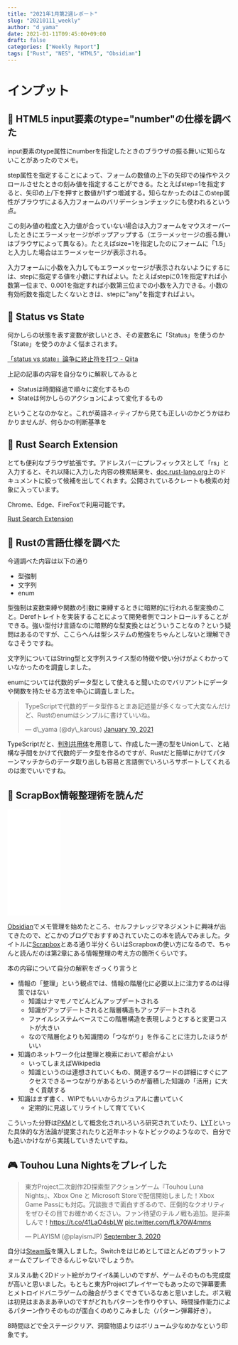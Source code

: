 ```yaml
---
title: "2021年1月第2週レポート"
slug: "20210111_weekly"
author: "d_yama"
date: 2021-01-11T09:45:00+09:00
draft: false
categories: ["Weekly Report"]
tags: ["Rust", "NES", "HTML5", "Obsidian"]
---
```


# インプット

## 📝 HTML5 input要素のtype="number"の仕様を調べた

input要素のtype属性にnumberを指定したときのブラウザの振る舞いに知らないことがあったのでメモ。

step属性を指定することによって、フォームの数値の上下の矢印での操作やスクロールさせたときの刻み値を指定することができる。たとえばstep=1を指定すると、矢印の上/下を押すと数値が1ずつ増減する。知らなかったのはこのstep属性がブラウザによる入力フォームのバリデーションチェックにも使われるという点。

この刻み値の粒度と入力値が合っていない場合は入力フォームをマウスオーバーしたときにエラーメッセージがポップアップする（エラーメッセージの振る舞いはブラウザによって異なる）。たとえばsize=1を指定したのにフォームに「1.5」と入力した場合はエラーメッセージが表示される。

入力フォームに小数を入力してもエラーメッセージが表示されないようにするには、stepに指定する値を小数にすればよい。たとえばstepに0.1を指定すれば小数第一位まで、0.001を指定すれば小数第三位までの小数を入力できる。小数の有効桁数を指定したくないときは、stepに"any"を指定すればよい。

## 📝 Status vs State

何かしらの状態を表す変数が欲しいとき、その変数名に「Status」を使うのか「State」を使うのかよく悩まされます。

[「status vs state」論争に終止符を打つ - Qiita](https://qiita.com/ysn/items/01c1f849d801fab54956)

上記の記事の内容を自分なりに解釈してみると

* Statusは時間経過で順々に変化するもの
* Stateは何かしらのアクションによって変化するもの

ということなのかなと。これが英語ネィティブから見ても正しいのかどうかはわかりませんが、何らかの判断基準を

## 📝 Rust Search Extension

とても便利なブラウザ拡張です。アドレスバーにプレフィックスとして「rs」と入力すると、それ以降に入力した内容の検索結果を、[doc.rust-lang.org](https://doc.rust-lang.org/)上のドキュメントに絞って候補を出してくれます。公開されているクレートも検索の対象に入っています。

Chrome、Edge、FireFoxで利用可能です。

[Rust Search Extension](https://rust.extension.sh/)


## 📝 Rustの言語仕様を調べた

今週調べた内容は以下の通り

- 型強制
- 文字列
- enum

型強制は変数束縛や関数の引数に束縛するときに暗黙的に行われる型変換のこと。Derefトレイトを実装することによって開発者側でコントロールすることができる。強い型付け言語なのに暗黙的な型変換とはどういうことなの？という疑問はあるのですが、ここらへんは型システムの勉強をちゃんとしないと理解できなさそうですね。

文字列についてはString型と文字列スライス型の特徴や使い分けがよくわかっていなかったのを調査しました。

enumについては代数的データ型として使えると聞いたのでバリアントにデータや関数を持たせる方法を中心に調査しました。

<blockquote class="twitter-tweet"><p lang="ja" dir="ltr">TypeScriptで代数的データ型作るとまあ記述量が多くなって大変なんだけど、Rustのenumはシンプルに書けていいね。</p>&mdash; d\_yama (@dy\_karous) <a href="https://twitter.com/dy\_karous/status/1348305120329486337?ref\_src=twsrc%5Etfw">January 10, 2021</a></blockquote> <script async src="https://platform.twitter.com/widgets.js" charset="utf-8"></script>

TypeScriptだと、[判別共用体](http://js.studio-kingdom.com/typescript/handbook/advanced_types#discriminated_unions)を用意して、作成した一連の型をUnionして、と結構な手間をかけて代数的データ型を作るのですが、Rustだと簡単にかけてパターンマッチからのデータ取り出しも容易と言語側でいろいろサポートしてくれるのは楽でいいですね。

## 📝 ScrapBox情報整理術を読んだ

<iframe style="width:120px;height:240px;" marginwidth="0" marginheight="0" scrolling="no" frameborder="0" src="//rcm-fe.amazon-adsystem.com/e/cm?lt1=_blank&bc1=000000&IS2=1&bg1=FFFFFF&fc1=000000&lc1=0000FF&t=7dyama-22&language=ja_JP&o=9&p=8&l=as4&m=amazon&f=ifr&ref=as_ss_li_til&asins=B07GJFBWWZ&linkId=7974e873f4c8f2c6777b554bcf680a1a"></iframe>

[Obsidian](https://obsidian.md)でメモ管理を始めたところ、セルフナレッジマネジメントに興味が出てきたので、どこかのブログでおすすめされていたこの本を読んでみました。タイトルに[Scrapbox](https://scrapbox.io/)とある通り半分くらいはScrapboxの使い方になるので、ちゃんと読んだのは第2章にある情報整理の考え方の箇所くらいです。

本の内容について自分の解釈をざっくり言うと
- 情報の「整理」という観点では、情報の階層化に必要以上に注力するのは得策ではない
	- 知識はナマモノでどんどんアップデートされる
	- 知識がアップデートされると階層構造もアップデートされる
	- ファイルシステムベースでこの階層構造を表現しようとすると変更コストが大きい
	- なので階層化よりも知識間の「つながり」を作ることに注力したほうがいい
- 知識のネットワーク化は整理と検索において都合がよい
	- いってしまえばWikipedia
	- 知識というのは連想されていくもの、関連するワードの詳細にすぐにアクセスできる＝つながりがあるというのが蓄積した知識の「活用」に大きく貢献する
- 知識はまず書く、WIPでもいいからカジュアルに書いていく
	- 定期的に見返してリライトして育てていく

こういった分野は[PKM](https://en.wikipedia.org/wiki/Personal_knowledge_management)として概念化されいろいろ研究されていたり、[LYT](https://publish.obsidian.md/lyt-kit/_START+HERE)といった具体的な方法論が提案されたりと近年ホットなトピックのようなので、自分でも追いかけながら実践していきたいですね。

## 🎮 Touhou Luna Nightsをプレイした

<blockquote class="twitter-tweet"><p lang="ja" dir="ltr">東方Project二次創作2D探索型アクションゲーム『Touhou Luna Nights』、Xbox One と Microsoft Storeで配信開始しました！Xbox Game Passにも対応。冗談抜きで面白すぎるので、圧倒的なクオリティをぜひその目でお確かめください。ファン待望のチルノ戦も追加。是非楽しんで！<a href="https://t.co/41LaO4sbLW">https://t.co/41LaO4sbLW</a> <a href="https://t.co/fLk70W4mms">pic.twitter.com/fLk70W4mms</a></p>&mdash; PLAYISM (@playismJP) <a href="https://twitter.com/playismJP/status/1301331818126295040?ref\_src=twsrc%5Etfw">September 3, 2020</a></blockquote> <script async src="https://platform.twitter.com/widgets.js" charset="utf-8"></script>

自分は[Steam版](https://store.steampowered.com/app/851100/Touhou_Luna_Nights/?l=japanese)を購入しました。Switchをはじめとしてほとんどのプラットフォームでプレイできるんじゃないでしょうか。

ヌルヌル動く2Dドット絵がカワイイ&美しいのですが、ゲームそのものも完成度が高いと思いました。もともと東方Projectプレイヤーでもあったので弾幕要素とメトロイドバニラゲームの融合がうまくできているなあと思いました。ボス戦は初見はまあまあ辛いのですがどれもパターンを作りやすい、時間操作能力によるパターン作りそのものが面白くのめりこみました（パターン弾幕好き）。

8時間ほどで全ステージクリア、洞窟物語よりはボリューム少なめかなという印象です。